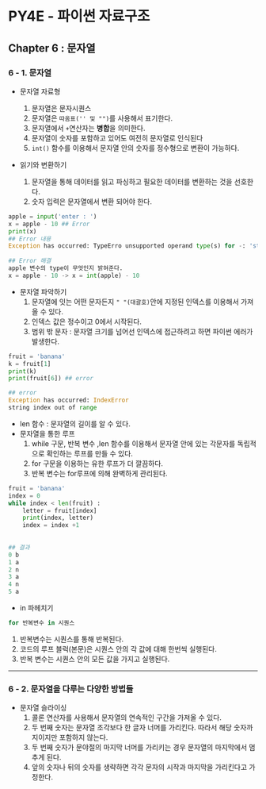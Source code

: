 # PY4E - 파이썬 자료구조

## Chapter 6 : 문자열

### 6 - 1. 문자열

* 문자열 자료형 
  1) 문자열은 문자시퀀스
  2) 문자열은 `따옴표('' 및 "")`를 사용해서 표기한다.
  3) 문자열에서 `+`연산자는 **병합**을 의미한다.
  4) 문자열이 숫자를 포함하고 있어도 여전히 문자열로 인식된다
  5) `int()` 함수를 이용해서 문자열 안의 숫자를 정수형으로 변환이 가능하다.

* 읽기와 변환하기
  1) 문자열을 통해 데이터를 읽고 파싱하고 필요한 데이터를 변환하는 것을 선호한다.
  2) 숫자 입력은 문자열에서 변환 되어야 한다.

```python
apple = input('enter : ')
x = apple - 10 ## Error
print(x)
## Error 내용
Exception has occurred: TypeErro unsupported operand type(s) for -: 'str' and 'int
        
## Error 해결
apple 변수의 type이 무엇인지 밝혀준다.
x = apple - 10 -> x = int(apple) - 10
```

* 문자열 파악하기
  1) 문자열에 잇는 어떤 문자든지 `" "(대괄호)`안에 지정된 인덱스를 이용해서 가져올 수 있다.
  2) 인덱스 값은 정수이고 0에서 시작된다.
  3) 범위 밖 문자 : 문자열 크기를 넘어선 인덱스에 접근하려고 하면 파이썬 에러가 발생한다.

```python
fruit = 'banana'
k = fruit[1]
print(k)
print(fruit[6]) ## error

## error 
Exception has occurred: IndexError
string index out of range
```

* len 함수  : 문자열의 길이를 알 수 있다.
* 문자열을 통한 루프 
  1) while 구문, 반복 변수 ,len 함수를 이용해서 문자열 안에 있는 각문자를 독립적으로 확인하는 루프를 만들 수 있다.
  2) for 구문을 이용하는 유한 루프가 더 깔끔하다.
  3) 반복 변수는 for루프에 의해 완벽하게 관리된다.

``` python
fruit = 'banana'
index = 0
while index < len(fruit) :
    letter = fruit[index]
    print(index, letter)
    index = index +1
    
    
## 결과 
0 b
1 a
2 n
3 a
4 n
5 a
```

* in 파헤치기 

``` python 
for 반복변수 in 시퀀스
```

1) 반복변수는 시퀀스를 통해 반복된다.
2) 코드의 루프 블럭(본문)은 시퀀스 안의 각 값에 대해 한번씩 실행된다.
3) 반복 변수는 시퀀스 안의 모든 값을 가지고 실행된다.

_________________________________

### 6 - 2. 문자열을 다루는 다양한 방법들

* 문자열 슬라이싱
  1) 콜론 연산자를 사용해서 문자열의 연속적인 구간을 가져올 수 있다.
  2) 두 번째 숫자는 문자열 조각보다 한 글자 너머를 가리킨다. 따라서 해당 숫자까지이지만 포함하지 않는다.
  3) 두 번째 숫자가 문야절의 마지막 너머를 가리키는 경우 문자열의 마지막에서 멈추게 된다.
  4) 앞의 숫자나 뒤의 숫자를 생략하면 각각 문자의 시작과 마지막을 가리킨다고 가정한다.